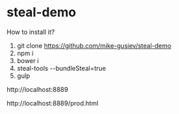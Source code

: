 # steal-demo

How to install it?
 
1. git clone https://github.com/mike-gusiev/steal-demo
2. npm i
3. bower i
4. steal-tools --bundleSteal=true
5. gulp

http://localhost:8889

http://localhost:8889/prod.html

